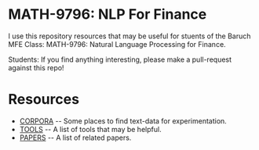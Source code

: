 # MATH-9796: NLP For Finance
I use this repository resources that may be useful for stuents of the Baruch MFE Class: MATH-9796: Natural Language Processing for Finance.

Students: If you find anything interesting, please make a pull-request against this repo!


# Resources
* [CORPORA](CORPORA.md) -- Some places to find text-data for experimentation.
* [TOOLS](TOOLS.md) -- A list of tools that may be helpful.
* [PAPERS](PAPERS.md) -- A list of related papers.

  
